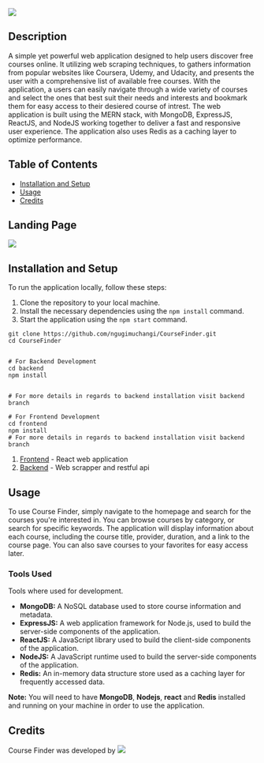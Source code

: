 <img src="https://github.com/ngugimuchangi/CourseFinder/blob/frontend/frontend/src/LandingPage/Images/Logos/logo.png" />

## Description
A simple yet powerful web application designed to help users discover free courses online. It utilizing web scraping techniques, to gathers information from popular websites like Coursera, Udemy, and Udacity, and presents the user with a comprehensive list of available free courses.
With the application, a users can easily navigate through a wide variety of courses and select the ones that best suit their needs and interests and bookmark them for easy access to their desiered course of intrest. The web application is built using the MERN stack, with MongoDB, ExpressJS, ReactJS, and NodeJS working together to deliver a fast and responsive user experience. The application also uses Redis as a caching layer to optimize performance.


## Table of Contents

- [Installation and Setup](#installation-and-setup)
- [Usage](#usage)
- [Credits](#credits)

## Landing Page

<img src="https://github.com/ngugimuchangi/CourseFinder/blob/frontend/frontend/src/image.png" />

## Installation and Setup

To run the application locally, follow these steps:

1. Clone the repository to your local machine.
2. Install the necessary dependencies using the `npm install` command.
3. Start the application using the `npm start` command.

```
git clone https://github.com/ngugimuchangi/CourseFinder.git
cd CourseFinder


# For Backend Development
cd backend
npm install


# For more details in regards to backend installation visit backend branch

# For Frontend Development
cd frontend
npm install
# For more details in regards to backend installation visit backend branch
```

1. [Frontend](/app_front-end/) - React web application
2. [Backend](/backend/) - Web scrapper and restful api

## Usage

To use Course Finder, simply navigate to the homepage and search for the courses you're interested in. You can browse courses by category, or search for specific keywords. The application will display information about each course, including the course title, provider, duration, and a link to the course page. You can also save courses to your favorites for easy access later.

### Tools Used

Tools where used for development.

* __MongoDB:__ A NoSQL database used to store course information and metadata.
* __ExpressJS:__ A web application framework for Node.js, used to build the server-side components of the application.
* __ReactJS:__ A JavaScript library used to build the client-side components of the application.
* __NodeJS:__ A JavaScript runtime used to build the server-side components of the application.
* __Redis:__ An in-memory data structure store used as a caching layer for frequently accessed data.

**Note:** You will need to have __MongoDB__, __Nodejs__, __react__ and __Redis__ installed and running on your machine in order to use the application.

## Credits

Course Finder was developed by
<img src="https://github.com/ngugimuchangi/CourseFinder/blob/frontend/frontend/src/Services/image.png" />



